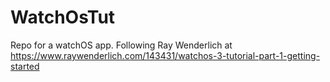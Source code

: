 # WatchOsTut
Repo for a watchOS app. Following Ray Wenderlich at https://www.raywenderlich.com/143431/watchos-3-tutorial-part-1-getting-started
